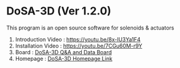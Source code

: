 # DoSA-3D (Ver 1.2.0)

This program is an open source software for solenoids &amp; actuators

1. Introduction Video : https://youtu.be/8x-lU3Ya1F4 <br>
2. Installation Video : https://youtu.be/7CGu60M-r9Y <br>
3. Board : <a href="https://solenoid.or.kr/direct_eng.php?address=https://solenoid.or.kr/gtzero1/gt_zboard.php?id=open_cae_eng">DoSA-3D Q&A and Data Board</a><br>
4. Homepage : <a href="https://solenoid.or.kr/index_dosa_open_3d_eng.html">DoSA-3D Homepage Link</a><br>
<br><br>
<img src="http://www.solenoid.or.kr/openactuator/DoSA/DoSA-3D.png" border="0" alt="">
